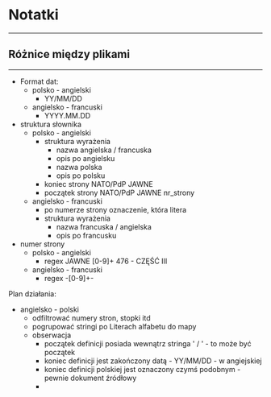 # Notatki
---

## Różnice między plikami
---

- Format dat:
  - polsko - angielski
	- YY/MM/DD
  - angielsko - francuski 
	- YYYY.MM.DD
- struktura słownika
	- polsko - angielski
		- struktura wyrażenia
          - nazwa angielska / francuska
          - opis po angielsku
          - nazwa polska
          - opis po polsku
        - koniec strony  NATO/PdP JAWNE
        - początek strony NATO/PdP JAWNE nr_strony
    - angielsko - francuski
      - po numerze strony oznaczenie, która litera
      - struktura wyrażenia
        - nazwa francuska / angielska
        - opis po francusku
- numer strony
	- polsko - angielski
		- regex JAWNE [0-9]+  476 - CZĘŚĆ III
	- angielsko - francuski 
      - regex -[0-9]+- 


Plan działania: 
- angielsko - polski 
  - odfiltrować numery stron, stopki itd
  - pogrupować stringi po Literach alfabetu do mapy
  - obserwacja
    - początek definicji posiada wewnątrz stringa ' / ' - to może być początek
    - koniec definicji jest zakończony datą - YY/MM/DD - w angiejskiej
    - koniec definicji polskiej jest oznaczony czymś podobnym - pewnie dokument źródłowy
    - 